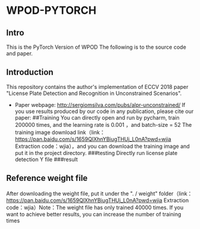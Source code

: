 # WPOD-PYTORCH

## Intro
This is the PyTorch Version of WPOD
The following is to the source code and paper.
## Introduction
This repository contains the author's implementation of ECCV 2018 paper "License Plate Detection and Recognition in Unconstrained Scenarios".
* Paper webpage: http://sergiomsilva.com/pubs/alpr-unconstrained/
If you use results produced by our code in any publication, please cite our paper:
##Training
You can directly open and run by pycharm, train 200000 times, and the learning rate is 0.001 ，and batch-size = 52
The training image download link（link：https://pan.baidu.com/s/1659QlXhnYBiugTHUj_L0nA?pwd=wjia 
Extraction code：wjia），and you can download the training image and put it in the project directory.
###testing
Directly run license plate detection Y file
###result

## Reference weight file
After downloading the weight file, put it under the ". / weight" folder（link：https://pan.baidu.com/s/1659QlXhnYBiugTHUj_L0nA?pwd=wjia 
Extraction code：wjia）Note：The weight file has only trained 40000 times. If you want to achieve better results, you can increase the number of training times


